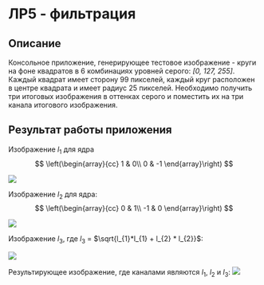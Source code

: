 # ЛР5 - фильтрация

## Описание
Консольное приложение, генерирующее тестовое изображение - круги на фоне квадратов в 6 комбинациях уровней серого: *[0, 127, 255]*. Каждый квадрат имеет сторону 99 пикселей, каждый круг расположен в центре квадрата и имеет радиус 25 пикселей.
Необходимо получить три итоговых изображения в оттенках серого и поместить их на три канала итогового изображения.

## Результат работы приложения
Изображение $l_{1}$ для ядра
$$
\left(\begin{array}{cc} 
1 & 0\\
0 & -1
\end{array}\right)
$$ 

![](C:/misis2024s-21-03-dolgina-a-k/prj.lab/lab05/l_1.png)

Изображение $l_{2}$ для ядра:
$$
\left(\begin{array}{cc} 
0 & 1\\
-1 & 0
\end{array}\right)
$$ 

![](C:/misis2024s-21-03-dolgina-a-k/prj.lab/lab05/l_2.png)

Изображение $l_{3}$, где $l_{3}$ = $\sqrt{l_{1}*l_{1} + l_{2} * l_{2}}$:

![](C:/misis2024s-21-03-dolgina-a-k/prj.lab/lab05/l_3.png)

Результирующее изображение, где каналами являются $l_{1}$, $l_{2}$ и $l_{3}$:
![](C:/misis2024s-21-03-dolgina-a-k/prj.lab/lab05/res.png)